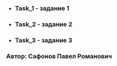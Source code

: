 - ### Task_1 - задание 1
- ### Task_2 - задание 2
- ### Task_3 - задание 3
### Автор: Сафонов Павел Романович